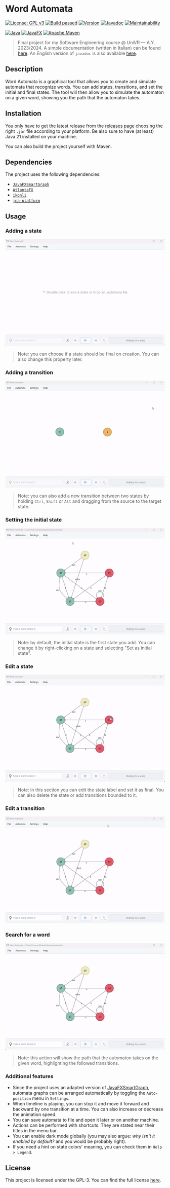 # Word Automata

[![License: GPL v3](https://img.shields.io/badge/License-GPLv3-blue.svg)](https://www.gnu.org/licenses/gpl-3.0)
[![Build passed](https://img.shields.io/badge/build-passed-brightgreen)]()
[![Version](https://img.shields.io/badge/version-1.0.2-blue)]()
[![Javadoc](https://img.shields.io/badge/javadoc-1.0.2-brightgreen)](https://lorenzodbr.github.io/word-automata)
[![Maintainability](https://img.shields.io/badge/maintainability-A-brightgreen)]()

[![Java](https://img.shields.io/badge/Java-007396?style=for-the-badge&logo=java&logoColor=white)]()
[![JavaFX](https://img.shields.io/badge/javafx-%23FF0000.svg?style=for-the-badge&logo=javafx&logoColor=white)]()
[![Apache Maven](https://img.shields.io/badge/Apache%20Maven-C71A36?style=for-the-badge&logo=Apache%20Maven&logoColor=white)]()

> Final project for my Software Engineering course @ UniVR &mdash; A.Y. 2023/2024. A simple documentation (written in Italian) can be found [here](https://github.com/lorenzodbr/word-automata/blob/main/Documentazione.pdf). An English version of ``javadoc`` is also available [here](https://lorenzodbr.github.io/word-automata/). 

## Description

Word Automata is a graphical tool that allows you to create and simulate automata that recognize words. You can add states, transitions, and set the initial and final states. The tool will then allow you to simulate the automaton on a given word, showing you the path that the automaton takes.

## Installation

You only have to get the latest release from the [releases page](https://github.com/lorenzodbr/word-automata/releases/latest) choosing the right ``.jar`` file according to your platform. Be also sure to have (at least) Java 21 installed on your machine. 

You can also build the project yourself with Maven.

## Dependencies

The project uses the following dependencies:
- [``JavaFXSmartGraph``](https://github.com/brunomnsilva/JavaFXSmartGraph)
- [``AtlantaFX``](https://github.com/mkpaz/atlantafx)
- [``ikonli``](https://mvnrepository.com/artifact/org.kordamp.ikonli/ikonli-javafx)
- [``jna-platform``](https://mvnrepository.com/artifact/net.java.dev.jna/jna-platform)

## Usage

### Adding a state

![Adding a state](res/state.gif)

> Note: you can choose if a state should be final on creation. You can also change this property later.

### Adding a transition

![Adding a transition](res/transition.gif)

> Note: you can also add a new transition between two states by holding ``Ctrl``, ``Shift`` or ``Alt`` and dragging from the source to the target state.

### Setting the initial state

![Setting the initial state](res/initial_state.gif)

> Note: by default, the initial state is the first state you add. You can change it by right-clicking on a state and selecting "Set as initial state".

### Edit a state

![Edit a state](res/edit_state.gif)

> Note: in this section you can edit the state label and set it as final. You can also delete the state or add transitions bounded to it.

### Edit a transition

![Edit a transition](res/edit_transition.gif)

### Search for a word

![Search for a word](res/search.gif)

> Note: this action will show the path that the automaton takes on the given word, highlighting the followed transitions.

### Additional features

- Since the project uses an adapted version of [JavaFXSmartGraph](https://github.com/brunomnsilva/JavaFXSmartGraph), automata graphs can be arranged automatically by toggling the ``Auto-position`` menu in ``Settings``.
- When timeline is playing, you can stop it and move it forward and backward by one transition at a time. You can also increase or decrease the animation speed. 
- You can save automata to file and open it later or on another machine.
- Actions can be performed with shortcuts. They are stated near their titles in the menu bar.
- You can enable dark mode globally (you may also argue: *why isn't it enabled by default?* and you would be probably right).
- If you need a hint on state colors' meaning, you can check them in ``Help > Legend``.

## License

This project is licensed under the GPL-3. You can find the full license [here](LICENSE).
